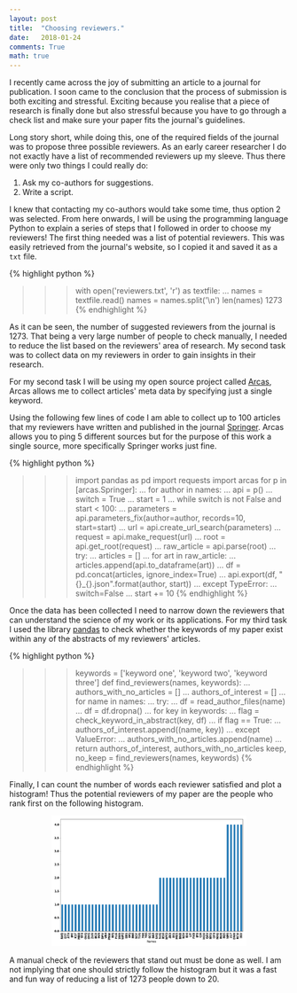 ```yaml
---
layout: post
title:  "Choosing reviewers."
date:   2018-01-24
comments: True
math: true
---
```


I recently came across the joy of submitting an article to a journal for publication.
I soon came to the conclusion that the process of submission is both exciting and
stressful. Exciting because you realise that a piece of research is finally done
but also stressful because you have to go through a check list and make sure
your paper fits the journal's guidelines.

Long story short, while doing this, one of the required fields
of the journal was to propose three possible reviewers. As an early career
researcher I do not exactly have a list of recommended reviewers up my sleeve.
Thus there were only two things I could really do:

1. Ask my co-authors for suggestions.
2. Write a script.

I knew that contacting my co-authors would take some time, thus option 2 was selected.
From here onwards, I will be using the programming language Python to explain a
series of steps that I followed in order to choose my reviewers!
The first thing needed was a list of potential reviewers. This was easily retrieved
from the journal's website, so I copied it and saved it as a `txt` file.

{% highlight python %}
>>> with open('reviewers.txt', 'r') as textfile:
...    names = textfile.read()
>>> names = names.split('\n')
>>> len(names)
1273
{% endhighlight %}

As it can be seen, the number of suggested reviewers from the journal is 1273.
That being a very large number of people to  check manually,  I needed to reduce
the list based on the reviewers' area of research. My second task was to collect
data on my reviewers in order to gain insights in their research.

For my second task I will be using my open source project called [Arcas](https://github.com/ArcasProject/Arcas),
Arcas allows me to collect articles' meta data by specifying just a single keyword.

Using the following few lines of code I am able to collect up to 100 articles
that my reviewers have written and published in the journal [Springer](http://www.springer.com/gb/).
Arcas allows you to ping 5 different sources but for the purpose of this work a
single source, more specifically Springer works just fine.

{% highlight python %}
>>> import pandas as pd
>>> import requests
>>> import arcas
>>> for p in [arcas.Springer]:
...   for author in names:
...       api = p()
...       switch = True
...       start = 1
...       while switch is not False and start < 100:
...           parameters = api.parameters_fix(author=author, records=10, start=start)
...           url = api.create_url_search(parameters)
...           request = api.make_request(url)
...           root = api.get_root(request)
...           raw_article = api.parse(root)
...           try:
...               articles = []
...               for art in raw_article:
...                   articles.append(api.to_dataframe(art))
...               df = pd.concat(articles, ignore_index=True)
...               api.export(df, "{}_{}.json".format(author, start))
...           except TypeError:
...               switch=False
...           start += 10
{% endhighlight %}

Once the data has been collected I need to narrow down the reviewers that can
understand the science of my work or its applications. For my third task
I used the library [pandas](https://pandas.pydata.org/)
to check whether the keywords of my paper exist within any of the abstracts of
my reviewers' articles.

{% highlight python %}
>>> keywords = ['keyword one', 'keyword two', 'keyword three']
>>> def find_reviewers(names, keywords):
...    authors_with_no_articles = []
...    authors_of_interest = []
...    for name in names:
...        try:
...            df = read_author_files(name)
...            df = df.dropna()
...            for key in keywords:
...                flag = check_keyword_in_abstract(key, df)
...                if flag == True:
...                    authors_of_interest.append((name, key))
...        except ValueError:
...            authors_with_no_articles.append(name)
...    return authors_of_interest, authors_with_no_articles
>>> keep, no_keep = find_reviewers(names, keywords)
{% endhighlight %}

Finally, I can  count the number of words each reviewer satisfied and plot a histogram!
Thus the potential reviewers of my paper are the people who rank first on the following
histogram.

<p align="center">
 <img src="/assets/images/reviewers_hist.png" style='height: 40%; width: 70%; object-fit: contain'>
</p>

A manual check of the reviewers that stand out must be done as well. I am not
implying that one should strictly follow the histogram but it was a fast and
fun way of reducing a list of 1273 people down to 20.
